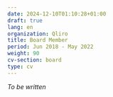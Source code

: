 ```yaml
---
date: 2024-12-10T01:10:28+01:00
draft: true
lang: en
organization: Qliro
title: Board Member
period: Jun 2018 - May 2022
weight: 90
cv-section: board
type: cv
---
```


_To be written_
